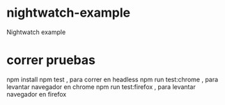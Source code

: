 # nightwatch-example
Nightwatch example
# correr pruebas
npm install
npm test , para correr en headless
npm run test:chrome , para levantar navegador en chrome
npm run test:firefox , para levantar navegador en firefox
